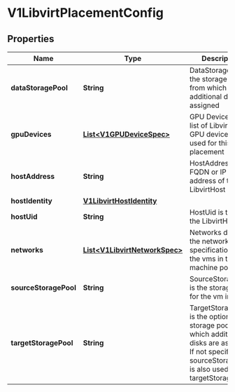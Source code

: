 # V1LibvirtPlacementConfig

## Properties
Name | Type | Description | Notes
------------ | ------------- | ------------- | -------------
**dataStoragePool** | **String** | DataStoragePool is the storage pool from which additional disks are assigned |  [optional]
**gpuDevices** | [**List&lt;V1GPUDeviceSpec&gt;**](V1GPUDeviceSpec.md) | GPU Devices is the list of LibvirtHost GPU devices, to be used for this placement |  [optional]
**hostAddress** | **String** | HostAddress is a FQDN or IP address of the LibvirtHost | 
**hostIdentity** | [**V1LibvirtHostIdentity**](V1LibvirtHostIdentity.md) |  |  [optional]
**hostUid** | **String** | HostUid is the ID of the LibvirtHost | 
**networks** | [**List&lt;V1LibvirtNetworkSpec&gt;**](V1LibvirtNetworkSpec.md) | Networks defines the network specifications of the vms in the machine pool | 
**sourceStoragePool** | **String** | SourceStoragePool is the storage pool for the vm image | 
**targetStoragePool** | **String** | TargetStoragePool is the optional storage pool from which additional disks are assigned. If not specified, the sourceStoragePool is also used as the targetStoragePool |  [optional]
